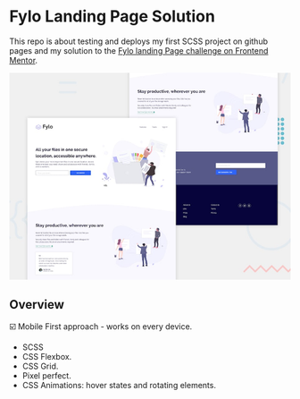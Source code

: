 # Fylo Landing Page Solution

This repo is about testing and deploys my first SCSS project on github pages and my solution to the [Fylo landing Page challenge on Frontend Mentor](https://www.frontendmentor.io/challenges/fylo-landing-page-with-two-column-layout-5ca5ef041e82137ec91a50f5).

![Screenshot](desktop-preview.jpg)

## Overview

:ballot_box_with_check: Mobile First approach - works on every device.
* SCSS
* CSS Flexbox.
* CSS Grid.
* Pixel perfect.
* CSS Animations: hover states and rotating elements.
